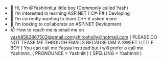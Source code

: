 - 👋 Hi, I’m @YashInnit,a little boy (Commonly called Yash)
- 👀 I’m interested in learning ASP.NET ( C#-F# ) Devloping
- 🌱 I’m currently wanting to learn C++ if asked more 
- 💞️ I’m looking to collaborate on ASP.NET Devlopment
- 📫 How to reach me is email me on yash8582867503@gmail.com/xhiroxholly@hotmail.com  ( PLEASE DO NOT TEASE ME THROUGH EMAILS BECAUSE IAM A SWEET LITTLE BOY )
You can call me Yassia Instread but i will prefer o call me YashInnit. ( PRONOUNCE = Yashniit ) ( SPELLING = YashInnit )
<!---
YashInnit/YashInnit is a ✨ special ✨ repository because its `README.md` (this file) appears on your GitHub profile.
You can click the Preview link to take a look at your changes.
--->
